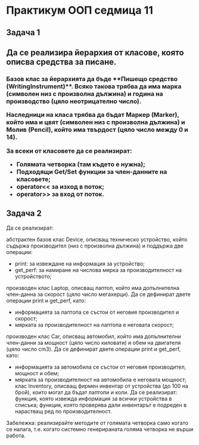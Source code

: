 # Практикум ООП седмица 11


## Задача 1
## Да се реализира йерархия от класове, която описва средства за писане.
<h3>
Базов клас за йерархията да бъде **Пишещо средство (WritingInstrument)**. Всяко такова трябва да има марка (символен низ с произволна дължина) и година на производство (цяло неотрицателно число).

Наследници на класа трябва да бъдат **Маркер (Marker)**, който има и цвят (символен низ с произволна дължина) и **Молив (Pencil)**, който има твърдост (цяло число между 0 и 14).

За всеки от класовете да се реализират:

- Голямата четворка (там където е нужна);
- Подходящи Get/Set функции за член-данните на класовете;
- operator<< за изход в поток;
- operator>> за вход от поток.

</h3> 


## Задача 2
Да се реализират:

абстрактен базов клас Device, описващ техническo устройствo, който съдържа производител (низ с произволна дължина) и поддържа две операции:
* print: за извеждане на информация за устройство; 
* get_perf: за намиране на числова мярка за производителност на устройството;

производен клас Laptop, описващ лаптоп, който има допълнителна член-данна за скорост (цяло число мегахерци). 
Да се дефинират двете операции print и get_perf, като:
* информацията за лаптопа се състои от неговия производител и скорост;
* мярката за производителност на лаптопа е неговата скорост;

производен клас Car, описващ автомобил, който има допълнителни член-данни за мощност (цяло число киловати) и обем на двигателя (цяло число cm3). Да се дефинират двете операции print и get_perf, като:
 * информацията за автомобила се състои от неговия производител, мощност и обем;
 * мярката за производителност на автомобила е неговата мощност;
клас Inventory, описващ фирмен инвентар от устройства (до 100 на брой), които могат да бъдат лаптопи и коли. Да се реализират:
функция, която извежда информация за всички устройства в списъка;
функция, която проверява дали инвентарът е подреден в нарастващ ред по производителност.

Забележка: реализирайте методите от голямата четворка само когато се налага, т.е. когато системно генерираната голяма четворка не върши работа.